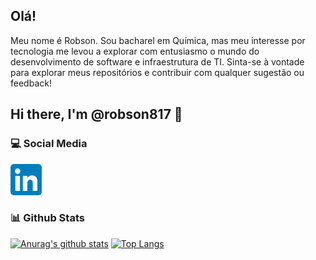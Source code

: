 ## Olá! 

Meu nome é Robson. Sou bacharel em Química, mas meu interesse por tecnologia me levou a explorar com entusiasmo o mundo do desenvolvimento de software e infraestrutura de TI.
Sinta-se à vontade para explorar meus repositórios e contribuir com qualquer sugestão ou feedback!

## Hi there, I'm @robson817 👋

### :computer: Social Media
[<img src="https://raw.githubusercontent.com/felipez3r0/felipez3r0/master/assets/linkedin.svg" width="50">](https://www.linkedin.com/in/robsonmantovani/) 

### :bar_chart: Github Stats
[![Anurag's github stats](https://github-readme-stats.vercel.app/api?username=robson817&show_icons=true&count_private=true)](https://github.com/anuraghazra/github-readme-stats)
[![Top Langs](https://github-readme-stats.vercel.app/api/top-langs/?username=robson817&layout=compact&count_private=true)](https://github.com/anuraghazra/github-readme-stats)


<!--
**robson817/robson817** is a ✨ _special_ ✨ repository because its `README.md` (this file) appears on your GitHub profile.

Here are some ideas to get you started:

- 🔭 I’m currently working on ...
- 🌱 I’m currently learning ...
- 👯 I’m looking to collaborate on ...
- 🤔 I’m looking for help with ...
- 💬 Ask me about ...
- 📫 How to reach me: ...
- 😄 Pronouns: ...
- ⚡ Fun fact: ...
-->
